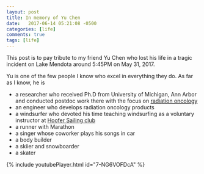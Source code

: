 ```yaml
---
layout: post
title: In memory of Yu Chen
date:   2017-06-14 05:21:08 -0500
categories: [life]
comments: true
tags: [life]
---
```

This post is to pay tribute to my friend Yu Chen who lost his life in a tragic incident on Lake Mendota around 5:45PM on May 31, 2017.

Yu is one of the few people I know who excel in everything they do. As far as I know, he is 

* a researcher who received Ph.D from University of Michigan, Ann Arbor and conducted postdoc work there with the focus on [radiation oncology](https://en.wikipedia.org/wiki/Radiation_therapy)
* an engineer who develops radiation oncology products
* a windsurfer who devoted his time teaching windsurfing as a voluntary instructor at [Hoofer Sailing club](http://www.hoofersailing.org)
* a runner with Marathon
* a singer whose coworker plays his songs in car
* a body builder 
* a skiier and snowboarder
* a skater

{% include youtubePlayer.html id="7-NG6VOFDcA" %}


